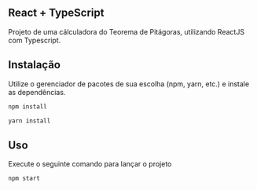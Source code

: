 ## React + TypeScript
Projeto de uma cálculadora do Teorema de Pitágoras, utilizando ReactJS com Typescript.

## Instalação

Utilize o gerenciador de pacotes de sua escolha (npm, yarn, etc.) e instale as dependências.

```bash
npm install
```

```bash
yarn install
```

## Uso
Execute o seguinte comando para lançar o projeto

```bash
npm start
```
